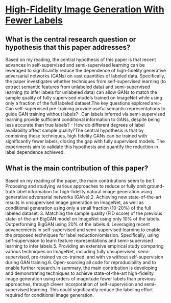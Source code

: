 # [High-Fidelity Image Generation With Fewer Labels](https://arxiv.org/abs/1903.02271)

## What is the central research question or hypothesis that this paper addresses?

Based on my reading, the central hypothesis of this paper is that recent advances in self-supervised and semi-supervised learning can be leveraged to significantly reduce the dependence of high-fidelity generative adversarial networks (GANs) on vast quantities of labeled data. Specifically, the paper investigates whether techniques from self-supervised learning (to extract semantic features from unlabeled data) and semi-supervised learning (to infer labels for unlabeled data) can allow GANs to match the sample quality of fully supervised models trained on ImageNet while using only a fraction of the full labeled dataset.The key questions explored are:- Can self-supervised pre-training provide useful semantic representations to guide GAN training without labels?- Can labels inferred via semi-supervised learning provide sufficient conditional information to GANs, despite being less accurate than true labels? - How do different degrees of label availability affect sample quality?The central hypothesis is that by combining these techniques, high fidelity GANs can be trained with significantly fewer labels, closing the gap with fully supervised models. The experiments aim to validate this hypothesis and quantify the reduction in label dependence achieved.


## What is the main contribution of this paper?

Based on my reading of the paper, the main contributions seem to be:1. Proposing and studying various approaches to reduce or fully omit ground-truth label information for high-fidelity natural image generation using generative adversarial networks (GANs).2. Achieving new state-of-the-art results in unsupervised image generation on ImageNet, as well as conditional generation using only a small fraction (10-20%) of the full labeled dataset. 3. Matching the sample quality (FID score) of the previous state-of-the-art BigGAN model on ImageNet using only 10% of the labels. Outperforming BigGAN using 20% of the labels.4. Leveraging recent advancements in self-supervised and semi-supervised learning to enable the proposed techniques for label reduction/omission. Specifically, using self-supervision to learn feature representations and semi-supervised learning to infer labels.5. Providing an extensive empirical study comparing various techniques on ImageNet, including fully unsupervised, semi-supervised, pre-trained vs co-trained, and with vs without self-supervision during GAN training.6. Open-sourcing all code for reproducibility and to enable further research.In summary, the main contribution is developing and demonstrating techniques to achieve state-of-the-art high-fidelity image generation using orders of magnitude fewer labels than previous approaches, through clever incorporation of self-supervision and semi-supervised learning. This could significantly reduce the labeling effort required for conditional image generation.
